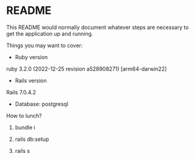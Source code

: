 # README

This README would normally document whatever steps are necessary to get the
application up and running.

Things you may want to cover:

* Ruby version

ruby 3.2.0 (2022-12-25 revision a528908271) [arm64-darwin22]

* Rails version

Rails 7.0.4.2

* Database: postgresql

How to lunch?

  1. bundle i

  2. rails db:setup

  3. rails s
